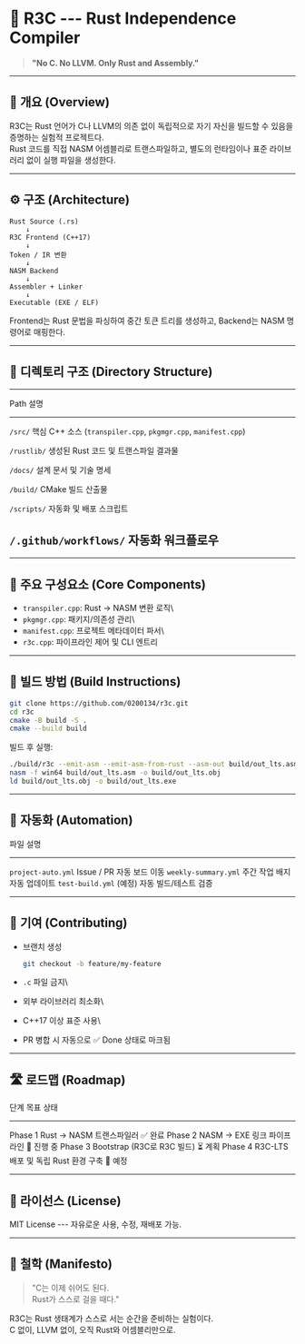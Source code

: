 # 🦋 R3C --- Rust Independence Compiler

> **"No C. No LLVM. Only Rust and Assembly."**

------------------------------------------------------------------------

## 🧠 개요 (Overview)

R3C는 Rust 언어가 C나 LLVM의 의존 없이 독립적으로 자기 자신을 빌드할 수
있음을 증명하는 실험적 프로젝트다.\
Rust 코드를 직접 NASM 어셈블리로 트랜스파일하고, 별도의 런타임이나 표준
라이브러리 없이 실행 파일을 생성한다.

------------------------------------------------------------------------

## ⚙️ 구조 (Architecture)

    Rust Source (.rs)
        ↓
    R3C Frontend (C++17)
        ↓
    Token / IR 변환
        ↓
    NASM Backend
        ↓
    Assembler + Linker
        ↓
    Executable (EXE / ELF)

Frontend는 Rust 문법을 파싱하여 중간 토큰 트리를 생성하고, Backend는
NASM 명령어로 매핑한다.

------------------------------------------------------------------------

## 📁 디렉토리 구조 (Directory Structure)

  -----------------------------------------------------------------------
  Path                                설명
  ----------------------------------- -----------------------------------
  `/src/`                             핵심 C++ 소스 (`transpiler.cpp`,
                                      `pkgmgr.cpp`, `manifest.cpp`)

  `/rustlib/`                         생성된 Rust 코드 및 트랜스파일
                                      결과물

  `/docs/`                            설계 문서 및 기술 명세

  `/build/`                           CMake 빌드 산출물

  `/scripts/`                         자동화 및 배포 스크립트

  `/.github/workflows/`               자동화 워크플로우
  -----------------------------------------------------------------------

------------------------------------------------------------------------

## 🧩 주요 구성요소 (Core Components)

-   `transpiler.cpp`: Rust → NASM 변환 로직\
-   `pkgmgr.cpp`: 패키지/의존성 관리\
-   `manifest.cpp`: 프로젝트 메타데이터 파서\
-   `r3c.cpp`: 파이프라인 제어 및 CLI 엔트리

------------------------------------------------------------------------

## 🧱 빌드 방법 (Build Instructions)

``` bash
git clone https://github.com/0200134/r3c.git
cd r3c
cmake -B build -S .
cmake --build build
```

빌드 후 실행:

``` bash
./build/r3c --emit-asm --emit-asm-from-rust --asm-out build/out_lts.asm
nasm -f win64 build/out_lts.asm -o build/out_lts.obj
ld build/out_lts.obj -o build/out_lts.exe
```

------------------------------------------------------------------------

## 🤖 자동화 (Automation)

  파일                   설명
  ---------------------- ------------------------------
  `project-auto.yml`     Issue / PR 자동 보드 이동
  `weekly-summary.yml`   주간 작업 배지 자동 업데이트
  `test-build.yml`       (예정) 자동 빌드/테스트 검증

------------------------------------------------------------------------

## 🤝 기여 (Contributing)

-   브랜치 생성

    ``` bash
    git checkout -b feature/my-feature
    ```

-   `.c` 파일 금지\

-   외부 라이브러리 최소화\

-   C++17 이상 표준 사용\

-   PR 병합 시 자동으로 ✅ Done 상태로 마크됨

------------------------------------------------------------------------

## 🛣️ 로드맵 (Roadmap)

  단계      목표                                  상태
  --------- ------------------------------------- ------------
  Phase 1   Rust → NASM 트랜스파일러              ✅ 완료
  Phase 2   NASM → EXE 링크 파이프라인            🔄 진행 중
  Phase 3   Bootstrap (R3C로 R3C 빌드)            ⏳ 계획
  Phase 4   R3C-LTS 배포 및 독립 Rust 환경 구축   🚀 예정

------------------------------------------------------------------------

## 📜 라이선스 (License)

MIT License --- 자유로운 사용, 수정, 재배포 가능.

------------------------------------------------------------------------

## 💬 철학 (Manifesto)

> "C는 이제 쉬어도 된다.\
> Rust가 스스로 걸을 때다."

R3C는 Rust 생태계가 스스로 서는 순간을 준비하는 실험이다.\
C 없이, LLVM 없이, 오직 Rust와 어셈블리만으로.
